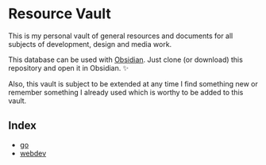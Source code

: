 # Resource Vault

This is my personal vault of general resources and documents for all subjects of development, design and media work.

This database can be used with [Obsidian](https://obsidian.md/). Just clone (or download) this repository and open it in Obsidian. ✨  

Also, this vault is subject to be extended at any time I find something new or remember something I already used which is worthy to be added to this vault.

## Index
- [go](go.md)
- [webdev](webdev.md)